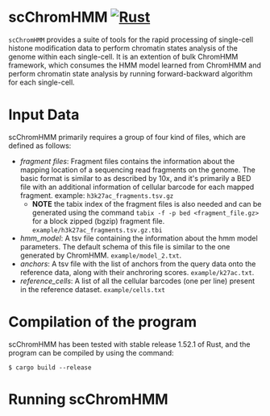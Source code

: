 # scChromHMM [![Rust](https://github.com/satijalab/scChromHMM/actions/workflows/rust.yml/badge.svg)](https://github.com/satijalab/scChromHMM/actions/workflows/rust.yml)

`scChromHMM` provides a suite of tools for the rapid processing of single-cell histone modification data to perform chromatin states analysis of the genome within each single-cell. It is an extention of bulk ChromHMM framework, which consumes the HMM model learned from ChromHMM and perform chromatin state analysis by running forward-backward algorithm for each single-cell.

# Input Data
scChromHMM primarily requires a group of four kind of files, which are defined as follows: 
* _fragment files_: Fragment files contains the information about the mapping location of a sequencing read fragments on the genome. The basic format is similar to as described by 10x, and it's primarily a BED file with an additional information of cellular barcode for each mapped fragment. example: `h3k27ac_fragments.tsv.gz`
    * **NOTE** the tabix index of the fragment files is also needed and can be generated using the command `tabix -f -p bed <fragment_file.gz>` for a block zipped (bgzip) fragment file. `example/h3k27ac_fragments.tsv.gz.tbi`
* _hmm_model_: A tsv file containing the information about the hmm model parameters. The default schema of this file is similar to the one generated by ChromHMM. `example/model_2.txt`.
* _anchors_: A tsv file with the list of anchors from the query data onto the reference data, along with their anchroring scores. `example/k27ac.txt`.
* _reference_cells_: A list of all the cellular barcodes (one per line) present in the reference dataset. `example/cells.txt`

# Compilation of the program
scChromHMM has been tested with stable release 1.52.1 of Rust, and the program can be compiled by using the command:

```{bash}
$ cargo build --release
```

# Running scChromHMM

